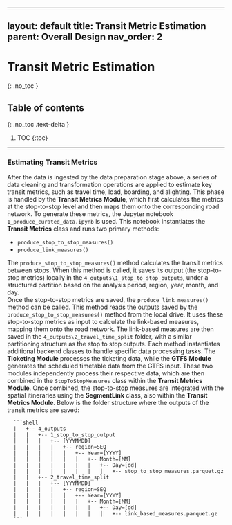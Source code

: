 
---
layout: default
title: Transit Metric Estimation
parent: Overall Design
nav_order: 2
---


# Transit Metric Estimation
{: .no_toc }
## Table of contents
{: .no_toc .text-delta }

1. TOC
{:toc}

---


### Estimating Transit Metrics  

   After the data is ingested by the data preparation stage above, a series of data cleaning and transformation operations are applied to estimate key transit metrics, such as travel time, load, boarding, and alighting. This phase is handled by the **Transit Metrics Module**, which first calculates the metrics at the stop-to-stop level and then maps them onto the corresponding road network. To generate these metrics, the Jupyter notebook `1_produce_curated_data.ipynb` is used. This notebook instantiates the **Transit Metrics** class and runs two primary methods:
   - `produce_stop_to_stop_measures()`
   - `produce_link_measures()`    

   The `produce_stop_to_stop_measures()` method calculates the transit metrics between stops. When this method is called, it saves its output (the stop-to-stop metrics) locally in the `4_outputs\1_stop_to_stop_outputs`, under a structured partition based on the analysis period, region, year, month, and day.   
   Once the stop-to-stop metrics are saved, the `produce_link_measures()` method can be called. This method reads the outputs saved by the `produce_stop_to_stop_measures()` method from the local drive. It uses these stop-to-stop metrics as input to calculate the link-based measures, mapping them onto the road network. The link-based measures are then saved in the `4_outputs\2_travel_time_split` folder, with a similar partitioning structure as the stop to stop outputs.
   Each method instantiates additional backend classes to handle specific data processing tasks. The **Ticketing Module** processes the ticketing data, while the **GTFS Module** generates the scheduled timetable data from the GTFS input. These two modules independently process their respective data, which are then combined in the `StopToStopMeasures` class within the **Transit Metrics Module**.
   Once combined, the stop-to-stop measures are integrated with the spatial itineraries using the **SegmentLink** class, also within the **Transit Metrics Module**.
   Below is the folder structure where the outputs of the transit metrics are saved:
       
      ```shell
      |   +-- 4_outputs
      |   |   +-- 1_stop_to_stop_output
      |   |   |   +-- [YYYMMDD]
      |   |   |   |   +-- region=SEQ
      |   |   |   |   |   +-- Year=[YYYY]
      |   |   |   |   |   |   +-- Month=[MM]
      |   |   |   |   |   |   |   +-- Day=[dd]
      |   |   |   |   |   |   |   |   +-- stop_to_stop_measures.parquet.gz
      |   |   +-- 2_travel_time_split
      |   |   |   +-- [YYYMMDD]
      |   |   |   |   +-- region=SEQ
      |   |   |   |   |   +-- Year=[YYYY]
      |   |   |   |   |   |   +-- Month=[MM]
      |   |   |   |   |   |   |   +-- Day=[dd]
      |   |   |   |   |   |   |   |   +-- link_based_measures.parquet.gz
      ```

